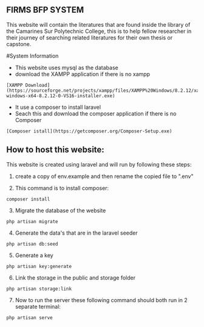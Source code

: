 
## FIRMS BFP SYSTEM

This website will contain the literatures that are found inside the library of the Camarines Sur Polytechnic College, this is to help fellow researcher in their journey of searching related literatures for their own thesis or capstone.

#System Information

- This website uses mysql as the database
- download the XAMPP application if there is no xampp
```
[XAMPP Download](https://sourceforge.net/projects/xampp/files/XAMPP%20Windows/8.2.12/xampp-windows-x64-8.2.12-0-VS16-installer.exe)
```
- It use a composer to install laravel
- Seach this and download the composer application if there is no Composer
```
[Composer istall](https://getcomposer.org/Composer-Setup.exe)
```
## How to host this website:

This website is created using laravel and will run by following these steps:

1. create a copy of env.example and then rename the copied file to ".env"

2. This command is to install composer:
```
composer install
```
3. Migrate the database of the website
```
php artisan migrate
```
4. Generate the data's that are in the laravel seeder
```
php artisan db:seed
```
5. Generate a key 
```
php artisan key:generate
```
6. Link the storage in the public and storage folder
```
php artisan storage:link
```
7. Now to run the server these following command should both run in 2 separate terminal:
```
php artisan serve
```
